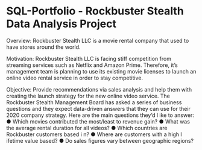 # SQL-Portfolio - Rockbuster Stealth Data Analysis Project

Overview: Rockbuster Stealth LLC is a movie rental company that used to have stores around the world.

Motivation: Rockbuster Stealth LLC is facing stiff competition from streaming services such as Netflix and Amazon Prime. Therefore, it’s management team is planning to use its existing movie licenses to launch an online video rental service in order to stay competitive.

Objective: Provide recommendations via sales analysis and help them with creating the launch strategy for the new online video service.
The Rockbuster Stealth Management Board has asked a series of business questions and they expect data-driven answers that they can use for their 2020 company strategy. Here are the main questions they’d l ike to answer:
● Which movies contributed the most/least to revenue gain?
● What was the average rental duration for all videos?
● Which countries are Rockbuster customers based i n?
● Where are customers with a high l ifetime value based?
● Do sales figures vary between geographic regions?
